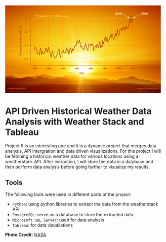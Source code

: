 ![Background](https://github.com/Odeyiany2/FLiT-Apprenticeship-Data-Science-Projects/blob/main/Project_6%20API-Driven-Historical-Weather-Data-Analysis-with-Weather-stack-and-Tableau/weather.jpeg)
# API Driven Historical Weather Data Analysis with Weather Stack and Tableau


Project 6 is an interesting one and it is a dynamic project that merges data analysis, API intergration and data driven visualizations. For this project I will be fetching a historical weather data for various locations using a weatherstack API. After extraction, I will store the data in a database and then perform data analysis before going further to visualize my results. 

## Tools
The following tools were used in different parts of the project:
* `Python`: using python libraries to extract the data from the weatherstack API
* `PostgreSQL`: serve as a database to store the extracted data
* `Microsoft SQL Server`: used for data analysis
* `Tableau`: for data visualiations



















**Photo Credit:** [NASA](https://climate.nasa.gov/what-is-climate-change/)
